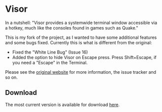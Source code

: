 # Visor

In a nutshell: "Visor provides a systemwide terminal window accessible via a hotkey, much like the consoles found in games such as Quake."

This is my fork of the project, as I wanted to have some additional features and some bugs fixed.  Currently this is what is different from the original:

* Fixed the "White Line Bug" (Issue 16)
* Added the option to hide Visor on Escape press.
  Press Shift+Escape, if you need a "Escape" in the Terminal.

Please see the [original website](http://code.google.com/p/blacktree-visor/) for more information, the issue tracker and so on.


## Download

The most current version is available for download [here](http://pixelshed.net/visor-builds/).

